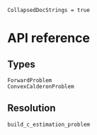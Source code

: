 ```@meta
CollapsedDocStrings = true
```

# API reference

## Types

```@docs
ForwardProblem
ConvexCalderonProblem
```

## Resolution
```@docs
build_c_estimation_problem
```

